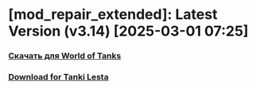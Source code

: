 # [mod_repair_extended]: Latest Version (v3.14) [2025-03-01 07:25]
### [**Скачать для World of Tanks**](https://github.com/spoter/spoter-mods/releases/download/latest/mod_repair_extended.zip)
### [**Download for Tanki Lesta**](https://github.com/spoter/spoter-mods/releases/download/latest/mod_repair_extended_RU.zip)
#







